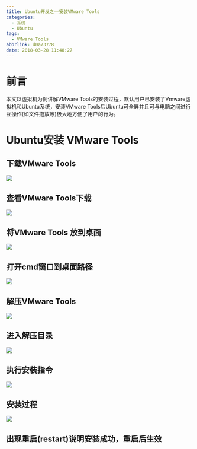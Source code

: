 ```yaml
---
title: Ubuntu开发之——安装VMware Tools
categories:
  - 系统
  - Ubuntu
tags:
  - VMware Tools
abbrlink: d0a73778
date: 2018-03-28 11:48:27
---
```

# 前言 
本文以虚拟机为例讲解VMware Tools的安装过程，默认用户已安装了Vmware虚拟机和Ubuntu系统，安装VMware Tools后Ubuntu可全屏并且可与电脑之间进行互操作(如文件拖放等)极大地方便了用户的行为。   

<!--more-->  

# Ubuntu安装 VMware Tools
## 下载VMware Tools
![][1]  
## 查看VMware Tools下载
![][2]  
## 将VMware Tools 放到桌面 
![][3]  
## 打开cmd窗口到桌面路径 
![][4]  
## 解压VMware Tools
![][5]  
## 进入解压目录 
![][6]  
## 执行安装指令
![][7] 
## 安装过程
![][8] 
## 出现重启(restart)说明安装成功，重启后生效


[1]: https://jsd.onmicrosoft.cn/gh/PGzxc/CDN/blog-image/vm-tools-install.png
[2]: https://jsd.onmicrosoft.cn/gh/PGzxc/CDN/blog-image/vm-tools-show.png
[3]: https://jsd.onmicrosoft.cn/gh/PGzxc/CDN/blog-image/vm-tools-copy-desk.png
[4]: https://jsd.onmicrosoft.cn/gh/PGzxc/CDN/blog-image/vm-tools-open-cmd.png
[5]: https://jsd.onmicrosoft.cn/gh/PGzxc/CDN/blog-image/vm-tools-tar.png
[6]: https://jsd.onmicrosoft.cn/gh/PGzxc/CDN/blog-image/vm-tools-cd-tar.png
[7]: https://jsd.onmicrosoft.cn/gh/PGzxc/CDN/blog-image/vm-tools-install-order.png
[8]: https://jsd.onmicrosoft.cn/gh/PGzxc/CDN/blog-image/vm-tools-install-process.png